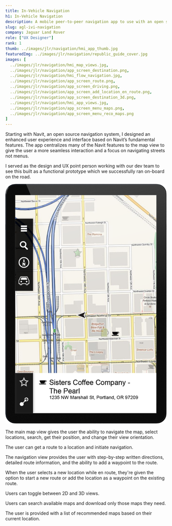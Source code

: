 ```yaml
---
title: In-Vehicle Navigation
h1: In-Vehicle Navigation
description: A mobile peer-to-peer navigation app to use with an open source in-vehicle system
slug: agl-ivi-navigation
company: Jaguar Land Rover
role: ["UX Designer"]
rank: 1
thumb: ../images/jlr/navigation/hmi_app_thumb.jpg
featuredImg: ../images/jlr/navigation/republic_guide_cover.jpg
images: [
  ../images/jlr/navigation/hmi_map_views.jpg,
  ../images/jlr/navigation/app_screen_destination.png,
  ../images/jlr/navigation/hmi_flow_navigation.jpg,
  ../images/jlr/navigation/app_screen_route.png,
  ../images/jlr/navigation/app_screen_driving.png,
  ../images/jlr/navigation/app_screen_add_location_en_route.png,
  ../images/jlr/navigation/app_screen_destination_3d.png,
  ../images/jlr/navigation/hmi_app_views.jpg,
  ../images/jlr/navigation/app_screen_menu_maps.png,
  ../images/jlr/navigation/app_screen_menu_reco_maps.png
]
---
```


Starting with Navit, an open source navigation system, I designed an enhanced user experience and interface based on Navit’s fundamental features. The app centralizes many of the Navit features to the map view to give the user a more seamless interaction and a focus on navigating streets not menus.

I served as the design and UX point person working with our dev team to see this built as a functional prototype which we successfully ran on-board on the road.

![Destination found on map](../images/jlr/navigation/app_screen_destination.png)

The main map view gives the user the ability to navigate the map, select locations, search, get their position, and change their view orientation.

The user can get a route to a location and initiate navigation.

The navigation view provides the user with step-by-step written directions, detailed route information, and the ability to add a waypoint to the route.

When the user selects a new location while en route, they're given the option to start a new route or add the location as a waypoint on the existing route.

Users can toggle between 2D and 3D views.

Users can search available maps and download only those maps they need.

The user is provided with a list of recommended maps based on their current location.